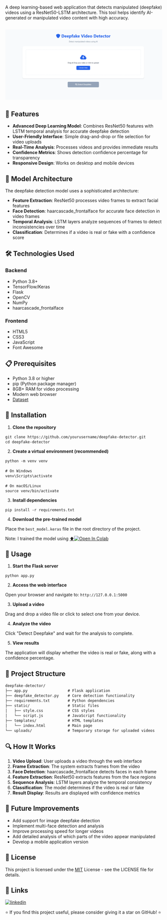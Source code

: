 A deep learning-based web application that detects manipulated (deepfake) videos using a ResNet50-LSTM architecture. This tool helps identify AI-generated or manipulated video content with high accuracy.

##

![frontend](Frontend.png)

## 🌟 Features

- **Advanced Deep Learning Model**: Combines ResNet50 features with LSTM temporal analysis for accurate deepfake detection
- **User-Friendly Interface**: Simple drag-and-drop or file selection for video uploads
- **Real-Time Analysis**: Processes videos and provides immediate results
- **Confidence Metrics**: Shows detection confidence percentage for transparency
- **Responsive Design**: Works on desktop and mobile devices

## 🧠 Model Architecture

The deepfake detection model uses a sophisticated architecture:

- **Feature Extraction**: ResNet50 processes video frames to extract facial features
- **Face Detection**: haarcascade_frontalface for accurate face detection in video frames
- **Temporal Analysis**: LSTM layers analyze sequences of frames to detect inconsistencies over time
- **Classification**: Determines if a video is real or fake with a confidence score

## 🛠️ Technologies Used

### Backend

- Python 3.8+
- TensorFlow/Keras
- Flask
- OpenCV
- NumPy
- haarcascade_frontalface

### Frontend

- HTML5
- CSS3
- JavaScript
- Font Awesome

## 📋 Prerequisites

- Python 3.8 or higher
- pip (Python package manager)
- 8GB+ RAM for video processing
- Modern web browser
- [Dataset](https://www.kaggle.com/datasets/ameencaslam/three-body-dataset)

## 🔧 Installation

1. **Clone the repository**

```shellscript
git clone https://github.com/yourusername/deepfake-detector.git
cd deepfake-detector
```

2. **Create a virtual environment (recommended)**

```shellscript
python -m venv venv

# On Windows
venv\Scripts\activate

# On macOS/Linux
source venv/bin/activate
```

3. **Install dependencies**

```shellscript
pip install -r requirements.txt
```

4. **Download the pre-trained model**

Place the `best_model.keras` file in the root directory of the project.

Note: I trained the model using [⬆️](DeepFake_Video_Detection.ipynb)[![Open In Colab](https://colab.research.google.com/assets/colab-badge.svg)](https://colab.research.google.com/github/weiji14/deepbedmap/)

## 🚀 Usage

1. **Start the Flask server**

```shellscript
python app.py
```

2. **Access the web interface**

Open your browser and navigate to: `http://127.0.0.1:5000`

3. **Upload a video**

Drag and drop a video file or click to select one from your device.

4. **Analyze the video**

Click "Detect Deepfake" and wait for the analysis to complete.

5. **View results**

The application will display whether the video is real or fake, along with a confidence percentage.

## 📁 Project Structure

```plaintext
deepfake-detector/
├── app.py                  # Flask application
├── deepfake_detector.py    # Core detection functionality
├── requirements.txt        # Python dependencies
├── static/                 # Static files
│   ├── style.css           # CSS styles
│   └── script.js           # JavaScript functionality
├── templates/              # HTML templates
│   └── index.html          # Main page
└── uploads/                # Temporary storage for uploaded videos
```

## 🔍 How It Works

1. **Video Upload**: User uploads a video through the web interface
2. **Frame Extraction**: The system extracts frames from the video
3. **Face Detection**: haarcascade_frontalface detects faces in each frame
4. **Feature Extraction**: ResNet50 extracts features from the face regions
5. **Sequence Analysis**: LSTM layers analyze the temporal consistency
6. **Classification**: The model determines if the video is real or fake
7. **Result Display**: Results are displayed with confidence metrics

## 🔮 Future Improvements

- Add support for image deepfake detection
- Implement multi-face detection and analysis
- Improve processing speed for longer videos
- Add detailed analysis of which parts of the video appear manipulated
- Develop a mobile application version

## 📄 License

This project is licensed under the [MIT](LICENSE) License - see the LICENSE file for details.

## 🔗 Links

[![linkedin](https://img.shields.io/badge/linkedin-0A66C2?style=for-the-badge&logo=linkedin&logoColor=white)](https://www.linkedin.com/in/balakrishna-kini?utm_source=share&utm_campaign=share_via&utm_content=profile&utm_medium=android_app)

⭐ If you find this project useful, please consider giving it a star on GitHub! ⭐
